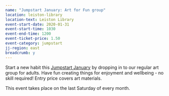 ```yaml
---
name: "Jumpstart January: Art for Fun group"
location: leiston-library
location-text: Leiston Library
event-start-date: 2020-01-31
event-start-time: 1030
event-end-time: 1200
event-ticket-price: 1.50
event-category: jumpstart
jj-region: east
breadcrumb: y
---
```


Start a new habit this [Jumpstart January](/jumpstart-january/) by dropping in to our regular art group for adults. Have fun creating things for enjoyment and wellbeing - no skill required! Entry price covers art materials.

This event takes place on the last Saturday of every month.
